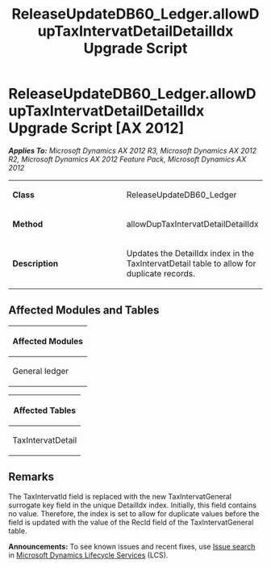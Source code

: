 ﻿---
title: ReleaseUpdateDB60_Ledger.allowDupTaxIntervatDetailDetailIdx Upgrade Script
TOCTitle: ReleaseUpdateDB60_Ledger.allowDupTaxIntervatDetailDetailIdx Upgrade Script
ms:assetid: 339f1c4d-eb72-aa91-4c38-78f06711464f
ms:mtpsurl: https://msdn.microsoft.com/en-us/library/JJ685109(v=AX.60)
ms:contentKeyID: 49707563
ms.date: 05/18/2015
mtps_version: v=AX.60
---

# ReleaseUpdateDB60\_Ledger.allowDupTaxIntervatDetailDetailIdx Upgrade Script [AX 2012]


_**Applies To:** Microsoft Dynamics AX 2012 R3, Microsoft Dynamics AX 2012 R2, Microsoft Dynamics AX 2012 Feature Pack, Microsoft Dynamics AX 2012_

<table>
<colgroup>
<col style="width: 50%" />
<col style="width: 50%" />
</colgroup>
<tbody>
<tr class="odd">
<td><p><strong>Class</strong></p></td>
<td><p>ReleaseUpdateDB60_Ledger</p></td>
</tr>
<tr class="even">
<td><p><strong>Method</strong></p></td>
<td><p>allowDupTaxIntervatDetailDetailIdx</p></td>
</tr>
<tr class="odd">
<td><p><strong>Description</strong></p></td>
<td><p>Updates the DetailIdx index in the TaxIntervatDetail table to allow for duplicate records.</p></td>
</tr>
</tbody>
</table>


## Affected Modules and Tables

<table>
<colgroup>
<col style="width: 100%" />
</colgroup>
<thead>
<tr class="header">
<th><p>Affected Modules</p></th>
</tr>
</thead>
<tbody>
<tr class="odd">
<td><p>General ledger</p></td>
</tr>
</tbody>
</table>


<table>
<colgroup>
<col style="width: 100%" />
</colgroup>
<thead>
<tr class="header">
<th><p>Affected Tables</p></th>
</tr>
</thead>
<tbody>
<tr class="odd">
<td><p>TaxIntervatDetail</p></td>
</tr>
</tbody>
</table>


## Remarks

The TaxIntervatId field is replaced with the new TaxIntervatGeneral surrogate key field in the unique DetailIdx index. Initially, this field contains no value. Therefore, the index is set to allow for duplicate values before the field is updated with the value of the RecId field of the TaxIntervatGeneral table.

  
**Announcements:** To see known issues and recent fixes, use [Issue search](http://go.microsoft.com/fwlink/?linkid=389258) in [Microsoft Dynamics Lifecycle Services](http://go.microsoft.com/fwlink/?linkid=306505) (LCS).

